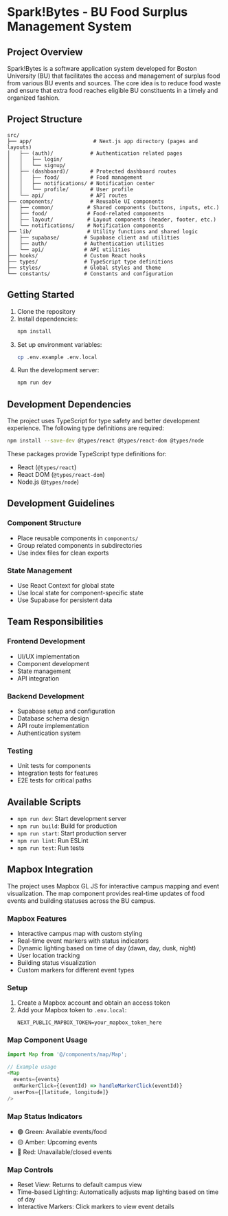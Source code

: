 # Spark!Bytes - BU Food Surplus Management System

## Project Overview
Spark!Bytes is a software application system developed for Boston University (BU) that facilitates the access and management of surplus food from various BU events and sources. The core idea is to reduce food waste and ensure that extra food reaches eligible BU constituents in a timely and organized fashion.

## Project Structure
```
src/
├── app/                    # Next.js app directory (pages and layouts)
│   ├── (auth)/            # Authentication related pages
│   │   ├── login/
│   │   └── signup/
│   ├── (dashboard)/       # Protected dashboard routes
│   │   ├── food/          # Food management
│   │   ├── notifications/ # Notification center
│   │   └── profile/       # User profile
│   └── api/               # API routes
├── components/            # Reusable UI components
│   ├── common/           # Shared components (buttons, inputs, etc.)
│   ├── food/             # Food-related components
│   ├── layout/           # Layout components (header, footer, etc.)
│   └── notifications/    # Notification components
├── lib/                  # Utility functions and shared logic
│   ├── supabase/        # Supabase client and utilities
│   ├── auth/            # Authentication utilities
│   └── api/             # API utilities
├── hooks/               # Custom React hooks
├── types/               # TypeScript type definitions
├── styles/              # Global styles and theme
└── constants/           # Constants and configuration

```

## Getting Started

1. Clone the repository
2. Install dependencies:
   ```bash
   npm install
   ```
3. Set up environment variables:
   ```bash
   cp .env.example .env.local
   ```
4. Run the development server:
   ```bash
   npm run dev
   ```

## Development Dependencies

The project uses TypeScript for type safety and better development experience. The following type definitions are required:

```bash
npm install --save-dev @types/react @types/react-dom @types/node
```

These packages provide TypeScript type definitions for:
- React (`@types/react`)
- React DOM (`@types/react-dom`)
- Node.js (`@types/node`)

## Development Guidelines

### Component Structure
- Place reusable components in `components/`
- Group related components in subdirectories
- Use index files for clean exports

### State Management
- Use React Context for global state
- Use local state for component-specific state
- Use Supabase for persistent data

## Team Responsibilities

### Frontend Development
- UI/UX implementation
- Component development
- State management
- API integration

### Backend Development
- Supabase setup and configuration
- Database schema design
- API route implementation
- Authentication system

### Testing
- Unit tests for components
- Integration tests for features
- E2E tests for critical paths

## Available Scripts
- `npm run dev`: Start development server
- `npm run build`: Build for production
- `npm run start`: Start production server
- `npm run lint`: Run ESLint
- `npm run test`: Run tests

## Mapbox Integration

The project uses Mapbox GL JS for interactive campus mapping and event visualization. The map component provides real-time updates of food events and building statuses across the BU campus.

### Mapbox Features
- Interactive campus map with custom styling
- Real-time event markers with status indicators
- Dynamic lighting based on time of day (dawn, day, dusk, night)
- User location tracking
- Building status visualization
- Custom markers for different event types

### Setup
1. Create a Mapbox account and obtain an access token
2. Add your Mapbox token to `.env.local`:
   ```
   NEXT_PUBLIC_MAPBOX_TOKEN=your_mapbox_token_here
   ```

### Map Component Usage
```typescript
import Map from '@/components/map/Map';

// Example usage
<Map 
  events={events}
  onMarkerClick={(eventId) => handleMarkerClick(eventId)}
  userPos={[latitude, longitude]}
/>
```

### Map Status Indicators
- 🟢 Green: Available events/food
- 🟡 Amber: Upcoming events
- 🔴 Red: Unavailable/closed events

### Map Controls
- Reset View: Returns to default campus view
- Time-based Lighting: Automatically adjusts map lighting based on time of day
- Interactive Markers: Click markers to view event details
